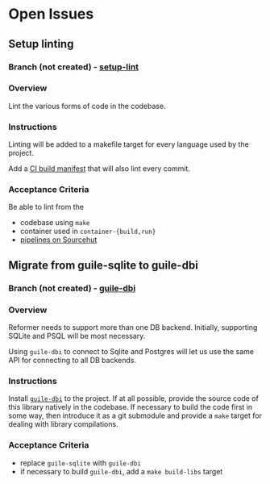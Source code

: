 # Open Issues

## Setup linting

### Branch (not created) - [setup-lint](https://git.sr.ht/~jamesaorson/reformer/tree/setup-lint)

### Overview

Lint the various forms of code in the codebase.

### Instructions

Linting will be added to a makefile target for every language used by the project.

Add a [CI build manifest](../.builds) that will also lint every commit.

### Acceptance Criteria

Be able to lint from the

- codebase using `make`
- container used in `container-{build,run}`
- [pipelines on Sourcehut](https://builds.sr.ht/~jamesaorson/reformer)

## Migrate from guile-sqlite to guile-dbi

### Branch (not created) - [guile-dbi](https://git.sr.ht/~jamesaorson/reformer/tree/guile-dbi)

### Overview

Reformer needs to support more than one DB backend. Initially, supporting SQLite and PSQL will be most necessary.

Using `guile-dbi` to connect to Sqlite and Postgres will let us use
the same API for connecting to all DB backends.

### Instructions

Install [`guile-dbi`](https://github.com/opencog/guile-dbi) to the project. If at all possible, provide the source code
of this library natively in the codebase. If necessary to build the code first in some way, then introduce it as a git
submodule and provide a `make` target for dealing with library compilations.

### Acceptance Criteria

- replace `guile-sqlite` with `guile-dbi`
- if necessary to build `guile-dbi`, add a `make build-libs` target
